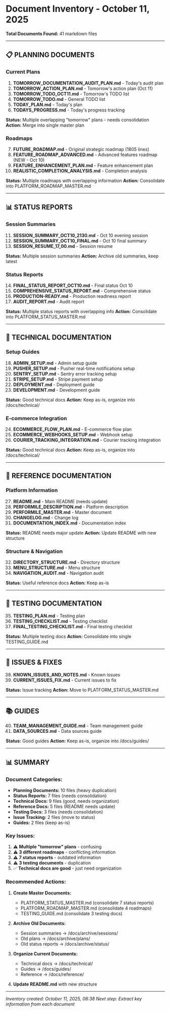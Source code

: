 # Document Inventory - October 11, 2025

**Total Documents Found:** 41 markdown files

---

## 📋 PLANNING DOCUMENTS

### Current Plans
1. **TOMORROW_DOCUMENTATION_AUDIT_PLAN.md** - Today's audit plan
2. **TOMORROW_ACTION_PLAN.md** - Tomorrow's action plan (Oct 11)
3. **TOMORROW_TODO_OCT11.md** - Tomorrow's TODO list
4. **TOMORROW_TODO.md** - General TODO list
5. **TODAY_PLAN.md** - Today's plan
6. **TODAYS_PROGRESS.md** - Today's progress tracking

**Status:** Multiple overlapping "tomorrow" plans - needs consolidation
**Action:** Merge into single master plan

### Roadmaps
7. **FUTURE_ROADMAP.md** - Original strategic roadmap (1805 lines)
8. **FEATURE_ROADMAP_ADVANCED.md** - Advanced features roadmap (NEW - Oct 10)
9. **FEATURE_ENHANCEMENT_PLAN.md** - Feature enhancement plan
10. **REALISTIC_COMPLETION_ANALYSIS.md** - Completion analysis

**Status:** Multiple roadmaps with overlapping information
**Action:** Consolidate into PLATFORM_ROADMAP_MASTER.md

---

## 📊 STATUS REPORTS

### Session Summaries
11. **SESSION_SUMMARY_OCT10_2130.md** - Oct 10 evening session
12. **SESSION_SUMMARY_OCT10_FINAL.md** - Oct 10 final summary
13. **SESSION_RESUME_17_00.md** - Session resume

**Status:** Multiple session summaries
**Action:** Archive old summaries, keep latest

### Status Reports
14. **FINAL_STATUS_REPORT_OCT10.md** - Final status Oct 10
15. **COMPREHENSIVE_STATUS_REPORT.md** - Comprehensive status
16. **PRODUCTION-READY.md** - Production readiness report
17. **AUDIT_REPORT.md** - Audit report

**Status:** Multiple status reports with overlapping info
**Action:** Consolidate into PLATFORM_STATUS_MASTER.md

---

## 🔧 TECHNICAL DOCUMENTATION

### Setup Guides
18. **ADMIN_SETUP.md** - Admin setup guide
19. **PUSHER_SETUP.md** - Pusher real-time notifications setup
20. **SENTRY_SETUP.md** - Sentry error tracking setup
21. **STRIPE_SETUP.md** - Stripe payment setup
22. **DEPLOYMENT.md** - Deployment guide
23. **DEVELOPMENT.md** - Development guide

**Status:** Good technical docs
**Action:** Keep as-is, organize into /docs/technical/

### E-commerce Integration
24. **ECOMMERCE_FLOW_PLAN.md** - E-commerce flow plan
25. **ECOMMERCE_WEBHOOKS_SETUP.md** - Webhook setup
26. **COURIER_TRACKING_INTEGRATION.md** - Courier tracking integration

**Status:** Good technical docs
**Action:** Keep as-is, organize into /docs/technical/

---

## 📖 REFERENCE DOCUMENTATION

### Platform Information
27. **README.md** - Main README (needs update)
28. **PERFORMILE_DESCRIPTION.md** - Platform description
29. **PERFORMILE_MASTER.md** - Master document
30. **CHANGELOG.md** - Change log
31. **DOCUMENTATION_INDEX.md** - Documentation index

**Status:** README needs major update
**Action:** Update README with new structure

### Structure & Navigation
32. **DIRECTORY_STRUCTURE.md** - Directory structure
33. **MENU_STRUCTURE.md** - Menu structure
34. **NAVIGATION_AUDIT.md** - Navigation audit

**Status:** Useful reference docs
**Action:** Keep as-is

---

## 🧪 TESTING DOCUMENTATION

35. **TESTING_PLAN.md** - Testing plan
36. **TESTING_CHECKLIST.md** - Testing checklist
37. **FINAL_TESTING_CHECKLIST.md** - Final testing checklist

**Status:** Multiple testing docs
**Action:** Consolidate into single TESTING_GUIDE.md

---

## 🐛 ISSUES & FIXES

38. **KNOWN_ISSUES_AND_NOTES.md** - Known issues
39. **CURRENT_ISSUES_FIX.md** - Current issues to fix

**Status:** Issue tracking
**Action:** Move to PLATFORM_STATUS_MASTER.md

---

## 📚 GUIDES

40. **TEAM_MANAGEMENT_GUIDE.md** - Team management guide
41. **DATA_SOURCES.md** - Data sources guide

**Status:** Good guides
**Action:** Keep as-is, organize into /docs/guides/

---

## 📊 SUMMARY

### Document Categories:
- **Planning Documents:** 10 files (heavy duplication)
- **Status Reports:** 7 files (needs consolidation)
- **Technical Docs:** 9 files (good, needs organization)
- **Reference Docs:** 5 files (README needs update)
- **Testing Docs:** 3 files (needs consolidation)
- **Issue Tracking:** 2 files (move to status)
- **Guides:** 2 files (keep as-is)

### Key Issues:
1. ⚠️ **Multiple "tomorrow" plans** - confusing
2. ⚠️ **3 different roadmaps** - conflicting information
3. ⚠️ **7 status reports** - outdated information
4. ⚠️ **3 testing documents** - duplication
5. ✅ **Technical docs are good** - just need organization

### Recommended Actions:
1. **Create Master Documents:**
   - PLATFORM_STATUS_MASTER.md (consolidate 7 status reports)
   - PLATFORM_ROADMAP_MASTER.md (consolidate 4 roadmaps)
   - TESTING_GUIDE.md (consolidate 3 testing docs)

2. **Archive Old Documents:**
   - Session summaries → /docs/archive/sessions/
   - Old plans → /docs/archive/plans/
   - Old status reports → /docs/archive/status/

3. **Organize Current Documents:**
   - Technical docs → /docs/technical/
   - Guides → /docs/guides/
   - Reference → /docs/reference/

4. **Update README.md** with new structure

---

*Inventory created: October 11, 2025, 08:38*
*Next step: Extract key information from each document*
